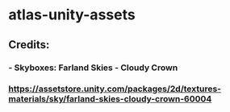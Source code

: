# atlas-unity-assets


## Credits:

### - Skyboxes: Farland Skies - Cloudy Crown
### https://assetstore.unity.com/packages/2d/textures-materials/sky/farland-skies-cloudy-crown-60004
